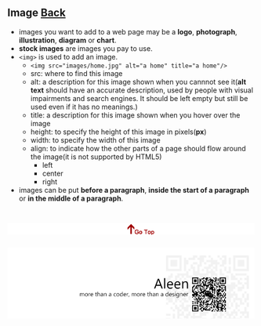 ## Image [Back](./../HTML.md)

- images you want to add to a web page may be a **logo**, **photograph**, **illustration**, **diagram** or **chart**.
- **stock images** are images you pay to use.
- ```<img>``` is used to add an image.
	- ```<img src="images/home.jpg" alt="a home" title="a home"/>```
	- src: where to find this image
	- alt: a description for this image shown when you cannnot see it(**alt text** should have an accurate description, used by people with visual impairments and search engines. It should be left empty but still be used even if it has no meanings.)
	- title: a description for this image shown when you hover over the image
	- height: to specify the height of this image in pixels(**px**)
	- width: to specify the width of this image
	- align: to indicate how the other parts of a page should flow around the image(it is not supported by HTML5)
		- left
		- center
		- right
- images can be put **before a paragraph**, **inside the start of a paragraph** or **in the middle of a paragraph**.

<a href="#" style="left:200px;"><img src="./../../../pic/gotop.png"></a>
=====
<a href="http://aleen42.github.io/" target="_blank" ><img src="./../../../pic/tail.gif"></a>
